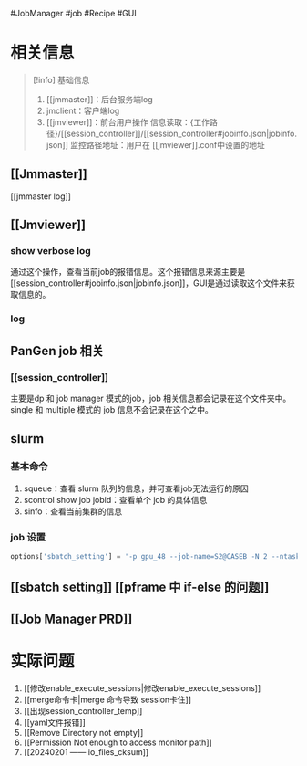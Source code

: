 #JobManager #job #Recipe #GUI 
# 相关信息
> [!info] 基础信息
> 	1. [[jmmaster]]：后台服务端log
> 	2. jmclient：客户端log
> 	3. [[jmviewer]]：前台用户操作
> 信息读取：{工作路径}/[[session_controller]]/[[session_controller#jobinfo.json|jobinfo.json]]
> 监控路径地址：用户在 [[jmviewer]].conf中设置的地址
## [[Jmmaster]]

[[jmmaster log]]
## [[Jmviewer]]

### show verbose log
通过这个操作，查看当前job的报错信息。这个报错信息来源主要是[[session_controller#jobinfo.json|jobinfo.json]]，GUI是通过读取这个文件来获取信息的。
### log
## PanGen job 相关
### [[session_controller]]
主要是dp 和 job manager 模式的job，job 相关信息都会记录在这个文件夹中。
single 和 multiple 模式的 job 信息不会记录在这个之中。
## slurm
### 基本命令
1. squeue：查看 slurm 队列的信息，并可查看job无法运行的原因
2. scontrol show job jobid：查看单个 job 的具体信息
3. sinfo：查看当前集群的信息
### job 设置
```python
options['sbatch_setting'] = '-p gpu_48 --job-name=S2@CASEB -N 2 --ntasks-per-node=1 --cpus-per-task=2  --gres=gpu:1 --mem-per-cpus=10G'
```
 [[sbatch setting]] 
 [[pframe 中 if-else 的问题]]
--------------------------------------------------
## [[Job Manager PRD]]
# 实际问题
1.  [[修改enable_execute_sessions|修改enable_execute_sessions]]
2.  [[merge命令卡|merge 命令导致 session卡住]]
3.  [[出现session_controller_temp]]
4.  [[yaml文件报错]]
5. [[Remove Directory not empty]]
6. [[Permission Not enough to access monitor path]]
7. [[20240201 —— io_files_cksum]]